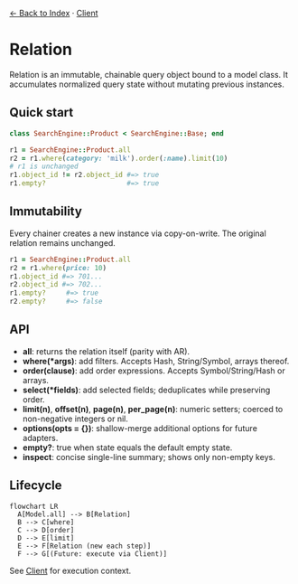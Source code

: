 [← Back to Index](./index.md) · [Client](./client.md)

# Relation

Relation is an immutable, chainable query object bound to a model class. It accumulates normalized query state without mutating previous instances.

## Quick start

```ruby
class SearchEngine::Product < SearchEngine::Base; end

r1 = SearchEngine::Product.all
r2 = r1.where(category: 'milk').order(:name).limit(10)
# r1 is unchanged
r1.object_id != r2.object_id #=> true
r1.empty?                    #=> true
```

## Immutability

Every chainer creates a new instance via copy-on-write. The original relation remains unchanged.

```ruby
r1 = SearchEngine::Product.all
r2 = r1.where(price: 10)
r1.object_id #=> 701...
r2.object_id #=> 702...
r1.empty?     #=> true
r2.empty?     #=> false
```

## API

- **all**: returns the relation itself (parity with AR).
- **where(*args)**: add filters. Accepts Hash, String/Symbol, arrays thereof.
- **order(clause)**: add order expressions. Accepts Symbol/String/Hash or arrays.
- **select(*fields)**: add selected fields; deduplicates while preserving order.
- **limit(n)**, **offset(n)**, **page(n)**, **per_page(n)**: numeric setters; coerced to non-negative integers or nil.
- **options(opts = {})**: shallow-merge additional options for future adapters.
- **empty?**: true when state equals the default empty state.
- **inspect**: concise single-line summary; shows only non-empty keys.

## Lifecycle

```mermaid
flowchart LR
  A[Model.all] --> B[Relation]
  B --> C[where]
  C --> D[order]
  D --> E[limit]
  E --> F[Relation (new each step)]
  F --> G[(Future: execute via Client)]
```

See [Client](./client.md) for execution context.
